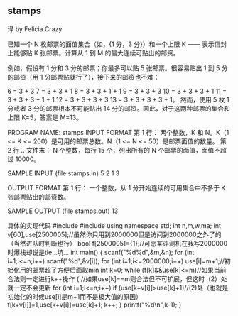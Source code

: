 ## stamps


译 by Felicia Crazy


已知一个 N 枚邮票的面值集合（如，{1 分，3 分}）和一个上限 K —— 表示信封上能够贴 K 张邮票。计算从 1 到 M 的最大连续可贴出的邮资。 

例如，假设有 1 分和 3 分的邮票；你最多可以贴 5 张邮票。很容易贴出 1 到 5 分的邮资（用 1 分邮票贴就行了），接下来的邮资也不难： 

6 = 3 + 3 
7 = 3 + 3 + 1 
8 = 3 + 3 + 1 + 1 
9 = 3 + 3 + 3 
10 = 3 + 3 + 3 + 1 
11 = 3 + 3 + 3 + 1 + 1 
12 = 3 + 3 + 3 + 3 
13 = 3 + 3 + 3 + 3 + 1。 
然而，使用 5 枚 1 分或者 3 分的邮票根本不可能贴出 14 分的邮资。因此，对于这两种邮票的集合和上限 K=5，答案是 M=13。 

PROGRAM NAME: stamps
INPUT FORMAT
第 1 行：   两个整数，K 和 N。K（1 <= K <= 200）是可用的邮票总数。N（1 <= N <= 50）是邮票面值的数量。 
第 2 行 .. 文件末：   N 个整数，每行 15 个，列出所有的 N 个邮票的面值，面值不超过 10000。 

SAMPLE INPUT (file stamps.in)
5 2
1 3

OUTPUT FORMAT
第 1 行：
一个整数，从 1 分开始连续的可用集合中不多于 K 张邮票贴出的邮资数。 

SAMPLE OUTPUT (file stamps.out)
13


具体的实现代码
#include<cstdio>
#include<iostream>
using namespace std;
int n,m,w,ma;
int v[60],use[2500005];//虽然你只用到2000000但是访问到2000000之外了的（当然进队时判断也行）
bool f[2500005]={1};//可恶某评测机在我写2000000时爆栈却说是tle…坑…
int main()
{
    scanf("%d%d",&m,&n);
    for (int i=1;i<=n;i++)
        scanf("%d",&v[i]);
    for (int i=1;i<=2000000;i++) use[i]=m+1;//初始化用的邮票超了方便后面取min
    int k=0;
    while (f[k]&&use[k]<=m)//如果当前合法则一定进行k++操作
    {
               //如果use[k]==m则合法但不可扩展，但这时（2）处就一定不会更新
        for (int i=1;i<=n;i++)
            if (use[k+v[i]]>use[k]+1)//(2)处（也就是初始化的时候use[i]是m+1而不是极大值的原因）
                f[k+v[i]]=1,use[k+v[i]]=use[k]+1;
        k++;
    }
    printf("%d\n",k-1);
}


